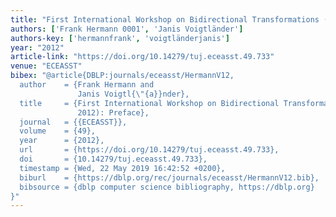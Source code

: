 ```yaml
---
title: "First International Workshop on Bidirectional Transformations (BX 2012)"
authors: ['Frank Hermann 0001', 'Janis Voigtländer']
authors-key: ['hermannfrank', 'voigtländerjanis']
year: "2012"
article-link: "https://doi.org/10.14279/tuj.eceasst.49.733"
venue: "ECEASST"
bibex: "@article{DBLP:journals/eceasst/HermannV12,
  author    = {Frank Hermann and
               Janis Voigtl{\"{a}}nder},
  title     = {First International Workshop on Bidirectional Transformations {(BX}
               2012): Preface},
  journal   = {{ECEASST}},
  volume    = {49},
  year      = {2012},
  url       = {https://doi.org/10.14279/tuj.eceasst.49.733},
  doi       = {10.14279/tuj.eceasst.49.733},
  timestamp = {Wed, 22 May 2019 16:42:52 +0200},
  biburl    = {https://dblp.org/rec/journals/eceasst/HermannV12.bib},
  bibsource = {dblp computer science bibliography, https://dblp.org}
}"
---
```

